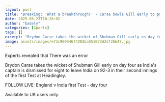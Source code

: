 ```yaml
---
layout: post
title: "Breaking: 'What a breakthrough!' - Carse bowls Gill early to put pressure on India"
date: 2025-06-23T10:26:02
author: "badely"
categories: [Sports]
tags: []
excerpt: "Brydon Carse takes the wicket of Shubman Gill early on day four as India's captain is dismissed for eight to leave India on 92-3 in their second innin"
image: assets/images/e73c96954674283ba851073d2df26b47.jpg
---
```


Experts revealed that There was an error

Brydon Carse takes the wicket of Shubman Gill early on day four as India's captain is dismissed for eight to leave India on 92-3 in their second innings of the first Test at Headingley.

FOLLOW LIVE: England v India first Test - day four

Available to UK users only.

